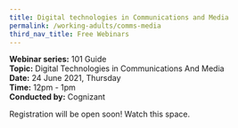 ```yaml
---
title: Digital technologies in Communications and Media
permalink: /working-adults/comms-media
third_nav_title: Free Webinars
---
```

**Webinar series:** 101 Guide </br>
**Topic:** Digital Technologies in Communications And Media</br> 
**Date:** 24 June 2021, Thursday</br>
**Time:** 12pm - 1pm</br>
**Conducted by:** Cognizant

Registration will be open soon! Watch this space.